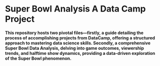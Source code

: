 # Super Bowl Analysis A Data Camp Project

 
#### This repository hosts two pivotal files—firstly, a guide detailing the process of accomplishing projects from DataCamp, offering a structured approach to mastering data science skills. Secondly, a comprehensive Super Bowl Data Analysis, delving into game outcomes, viewership trends, and halftime show dynamics, providing a data-driven exploration of the Super Bowl phenomenon.
